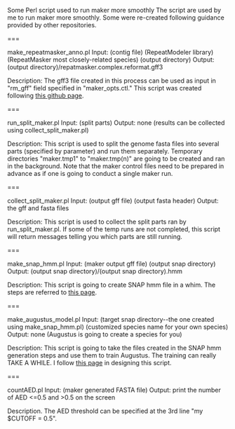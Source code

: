 Some Perl script used to run maker more smoothly
The script are used by me to run maker more smoothly. Some were re-created following guidance provided by other repositories.

===

make_repeatmasker_anno.pl
	Input: (contig file) (RepeatModeler library) (RepeatMasker most closely-related species) (output directory)
	Output: (output directory)/repatmasker.complex.reformat.gff3

Description: The gff3 file created in this process can be used as input in "rm_gff" field specified in "maker_opts.ctl." This script was created following [this github page](https://gist.github.com/darencard/bb1001ac1532dd4225b030cf0cd61ce2).

===

run_split_maker.pl
	Input: (split parts)
	Output: none (results can be collected using collect_split_maker.pl)

Description: This script is used to split the genome fasta files into several parts (specified by <split parts> parameter) and run them separately. Temporary directories "maker.tmp1" to "maker.tmp(n)" are going to be created and ran in the background. Note that the maker control files need to be prepared in advance as if one is going to conduct a single maker run.

===

collect_split_maker.pl
	Input: (output gff file) (output fasta header)
	Output: the gff and fasta files

Description: This script is used to collect the split parts ran by run_split_maker.pl. If some of the temp runs are not completed, this script will return messages telling you which parts are still running.

===

make_snap_hmm.pl
	Input: (maker output gff file) (output snap directory)
	Output: (output snap directory)/(output snap directory).hmm

Description: This script is going to create SNAP hmm file in a whim. The steps are referred to [this page](https://reslp.github.io/blog/My-MAKER-Pipeline/).

===

make_augustus_model.pl
	Input: (target snap directory--the one created using make_snap_hmm.pl) (customized species name for your own species)
	Output: none (Augustus is going to create a species for you)

Description: This script is going to take the files created in the SNAP hmm generation steps and use them to train Augustus. The training can really TAKE A WHILE. I follow [this page](https://reslp.github.io/blog/My-MAKER-Pipeline/) in designing this script.

===

countAED.pl
	Input: (maker generated FASTA file)
	Output: print the number of AED <=0.5 and >0.5 on the screen

Description. The AED threshold can be specified at the 3rd line "my $CUTOFF = 0.5".
